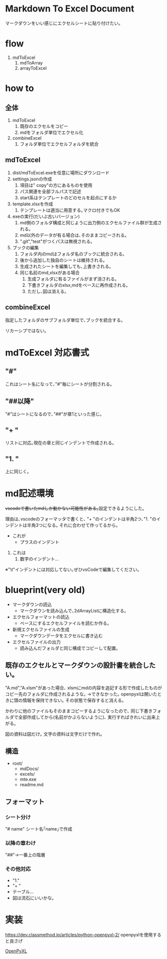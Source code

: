 # Markdown To Excel Document

マークダウンをいい感じにエクセルシートに貼り付けたい｡

# flow


 1. mdToExcel
    1. mdToArray
    2. arrayToExcel


# how to

## 全体

1. mdToExcel
   1. 既存のエクセルをコピー
   2. mdをフォルダ単位でエクセル化
2. combineExcel
   1. フォルダ単位でエクセルフォルダを統合

## mdToExcel

1. dist/mdToExcel.exeを任意に場所にダウンロード
2. settings.jsonの作成
   1. 項目は" copy"の方にあるものを使用
   2. パス関連を全部フルパスで記述
   3. start系はテンプレートのどのセルを起点にするか
3. template.xlsxを作成
   1. テンプレートは適当に用意する｡マクロ付きでもOK
4. exeの実行(だいぶ古いバージョン)
   1. md側のフォルダ構成と同じように出力側のエクセルファイル群が生成される｡
   2. md以外のデータが有る場合は､そのままコピーされる｡
   3. ".git","test"がつくパスは無視される｡
5. ブックの編集
   1. フォルダ内のmdはフォルダ名のブックに統合される｡
   2. 後から追加した独自のシートは維持される｡
   3. 生成されたシートを編集しても､上書きされる｡
   4. 同じ名前のmd,xlsxがある場合
      1. 生成フォルダに有るファイルがまず消される｡
      2. 下書きフォルダのxlsx,mdをベースに再作成される｡
      3. ただし､図は消える｡

## combineExcel

指定したフォルダのサブフォルダ単位で､ブックを統合する｡

リカーシブではない｡

# mdToExcel 対応書式

## "#"
これはシート名になって､"#"毎にシートが分割される｡

## "##以降"
"#"はシートになるので､"##"が章1といった感じ｡


## "+ "

リストに対応｡現在の章と同じインデントで作成される｡

## "1. "

上に同じく｡

# md記述環境

~~vscodeで書いたmdしか動かない可能性がある｡~~設定できるようにした｡

理由は､vscodeのフォーマッタで書くと､
"+ "のインデントは半角2つ､"1. "のインデントは半角3つになる｡
それに合わせて作ってるから｡

+ これが
  + プラスのインデント
1. これは
   1. 数字のインデント…

※"\t"インデントには対応してない｡ぜひvsCodeで編集してください｡

# blueprint(very old)

+ マークダウンの読込
  + マークダウンを読み込んで､2dArrayListに構造化する｡
+ エクセルフォーマットの読込
  + ベースにするエクセルファイルを読むか作る｡
+ 新規エクセルファイルの生成
  + マークダウンデータをエクセルに書き込む
+ エクセルファイルの出力
  + 読み込んだフォルダと同じ構成でコピーして配置｡


## 既存のエクセルとマークダウンの設計書を統合したい｡
"A.md","A.xlsm"があった場合､
xlsmにmdの内容を追記する形で作成したものがコピー先のフォルダに作成されるような｡
→できなかった｡
openpyxlは開いたときに頭の情報を保持できない｡
その状態で保存すると消える｡

かわりに他のファイルもそのままコピーするようになったので､
同じ下書きフォルダで全部作成してから(名前がかぶらないように)､
実行すればきれいに出来上がる｡

図の資料は図だけ｡
文字の資料は文字だけで作れ｡


## 構造


+ root/
  + mdDocs/
  + excels/
  + mte.exe
  + readme.md


## フォーマット

### シート分け

"# name"
シート名｢name｣で作成

### 以降の章わけ

"##"→一番上の階層

### その他対応

+ "1."
+ "+ "
+ テーブル…
+ 図は流石にいいかな｡


# 実装

<https://dev.classmethod.jp/articles/python-openpyxl-2/>
openpyxlを使用すると良さげ

[OpenPyXL](https://openpyxl.readthedocs.io/en/stable/)











